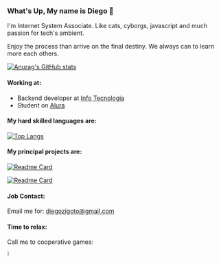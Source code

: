 ### What's Up, My name is Diego 👋

I'm Internet System Associate. Like cats, cyborgs,  javascript and much passion for tech's ambient.  

Enjoy the process than arrive on the final destiny. We always can to learn more each others.

[![Anurag's GitHub stats](https://github-readme-stats.vercel.app/api?username=zigdi3&show_icons=true&locale=en)](https://github.com/anuraghazra/github-readme-stats)

#### Working at:
- Backend developer at [Info Tecnologia](https://www.linkedin.com/company/info15anos/mycompany/)
- Student on [Alura](https://www.linkedin.com/school/aluracursos/)

#### My hard skilled languages are:
[![Top Langs](https://github-readme-stats.vercel.app/api/top-langs/?username=zigdi3&locale=en)](https://github.com/anuraghazra/github-readme-stats)

#### My principal projects are:  
[![Readme Card](https://github-readme-stats.vercel.app/api/pin/?username=zigdi3&repo=retro-sundays-api&locale=en)](https://github.com/zigdi3/retro-sundays-api)  

[![Readme Card](https://github-readme-stats.vercel.app/api/pin/?username=zigdi3&repo=FizzBuzz_elixir&locale=pt-br)](https://github.com/zigdi3/FizzBuzz_elixir)  

#### Job Contact:
Email me for: diegozigoto@gmail.com

#### Time to relax:
Call me to cooperative games:
<div>
<a href= "https://steamcommunity.com/id/zigdi3/" target="_blank" ><img style="width: 5%" src="https://img.shields.io/badge/steam-%23000000.svg?style=for-the-badge&logo=steam&logoColor=white"> </a>
</div>
